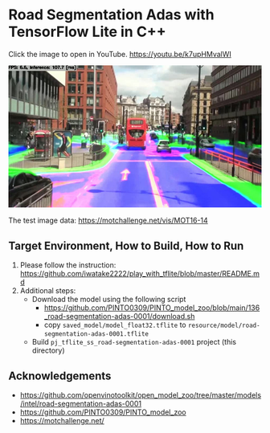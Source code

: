 # Road Segmentation Adas with TensorFlow Lite in C++

Click the image to open in YouTube. https://youtu.be/k7upHMvalWI

[![00_doc/road-segmentation-adas-0001.jpg](00_doc/road-segmentation-adas-0001.jpg)](https://youtu.be/k7upHMvalWI)

The test image data: https://motchallenge.net/vis/MOT16-14

## Target Environment, How to Build, How to Run
1. Please follow the instruction: https://github.com/iwatake2222/play_with_tflite/blob/master/README.md
2. Additional steps:
    - Download the model using the following script
        - https://github.com/PINTO0309/PINTO_model_zoo/blob/main/136_road-segmentation-adas-0001/download.sh
        - copy `saved_model/model_float32.tflite` to `resource/model/road-segmentation-adas-0001.tflite`
    - Build  `pj_tflite_ss_road-segmentation-adas-0001` project (this directory)

## Acknowledgements
- https://github.com/openvinotoolkit/open_model_zoo/tree/master/models/intel/road-segmentation-adas-0001
- https://github.com/PINTO0309/PINTO_model_zoo
- https://motchallenge.net/
